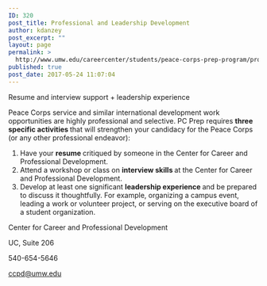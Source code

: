 ```yaml
---
ID: 320
post_title: Professional and Leadership Development
author: kdanzey
post_excerpt: ""
layout: page
permalink: >
  http://www.umw.edu/careercenter/students/peace-corps-prep-program/professional-leadership-development/
published: true
post_date: 2017-05-24 11:07:04
---
```

Resume and interview support + leadership experience

Peace Corps service and similar international development work opportunities are highly professional and selective. PC Prep requires <strong>three specific activities </strong>that will strengthen your candidacy for the Peace Corps (or any other professional endeavor):
<ol>
 	<li>Have your <strong>resume </strong>critiqued by someone in the Center for Career and Professional Development.</li>
 	<li>Attend a workshop or class on <strong>interview skills </strong>at the Center for Career and Professional Development.</li>
 	<li>Develop at least one significant <strong>leadership experience </strong>and be prepared to discuss it thoughtfully. For example, organizing a campus event, leading a work or volunteer project, or serving on the executive board of a student organization.</li>
</ol>
Center for Career and Professional Development

UC, Suite 206

540-654-5646

ccpd@umw.edu

<em> </em>